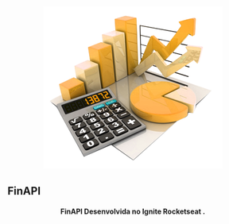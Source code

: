 <div align="center">
  <img src="github/finapi.png" alt="Podcastr logo">
</div>

## FinAPI

<h4 align="center">
  FinAPI Desenvolvida no Ignite Rocketseat .
</h4>
